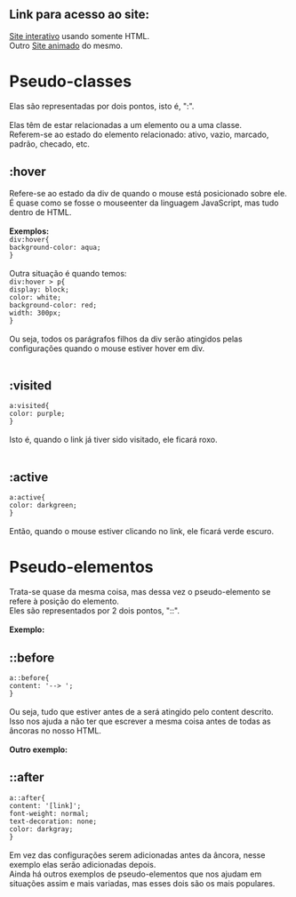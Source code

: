 ## Link para acesso ao site:
[Site interativo](https://andersonr-o.github.io/Html-Css/pseudo-class-pseudo-elementos/hover.html) usando somente HTML.<br>
Outro [Site animado](https://andersonr-o.github.io/Html-Css/pseudo-class-pseudo-elementos/pseudo-elem.html) do mesmo.

# Pseudo-classes
 Elas são representadas por dois pontos, isto é, ":".<br><br>
 Elas têm de estar relacionadas a um elemento ou a uma classe.<br>
 Referem-se ao estado do elemento relacionado: ativo, vazio, marcado, padrão, checado, etc.
 ## :hover
 Refere-se ao estado da div de quando o mouse está posicionado sobre ele.<br>
 É quase como se fosse o mouseenter da linguagem JavaScript, mas tudo dentro de HTML.<br><br>
 **Exemplos:**<br>
  ```div:hover{```<br>
            ```background-color: aqua;```<br>
        ```}```<br><br>
        Outra situação é quando temos:<br>
    ```div:hover > p{```<br>
        ```display: block;```<br>
        ```color: white;```<br>
        ```background-color: red;```<br>
        ```width: 300px;```<br>
    ```}```<br><br>
    Ou seja, todos os parágrafos filhos da div serão atingidos pelas configurações quando o mouse estiver hover em div.<br><br>
 ## :visited
  ```a:visited{```<br>
          ```color: purple;```<br>
      ```}```<br><br>
 Isto é, quando o link já tiver sido visitado, ele ficará roxo.<br><br>
 ## :active
   ```a:active{```<br>
        ```color: darkgreen;```<br>
   ```}```<br><br>
 Então, quando o mouse estiver clicando no link, ele ficará verde escuro.
# Pseudo-elementos
 Trata-se quase da mesma coisa, mas dessa vez o pseudo-elemento se refere à posição do elemento.<br>
 Eles são representados por 2 dois pontos, "::".<br><br>
 **Exemplo:**<br>
 ## ::before
 ```a::before{```<br>
            ```content: '--> ';```<br>
        ```}```<br><br>
 Ou seja, tudo que estiver antes de a será atingido pelo content descrito.<br>
 Isso nos ajuda a não ter que escrever a mesma coisa antes de todas as âncoras no nosso HTML.<br><br>
 **Outro exemplo:**<br>
 ## ::after
 ```a::after{```<br>
            ```content: '[link]';```<br>
            ```font-weight: normal;```<br>
            ```text-decoration: none;```<br>
            ```color: darkgray;```<br>
        ```}```<br><br>
 Em vez das configurações serem adicionadas antes da âncora, nesse exemplo elas serão adicionadas depois.<br>
 Ainda há outros exemplos de pseudo-elementos que nos ajudam em situações assim e mais variadas, mas esses dois são os mais populares.
